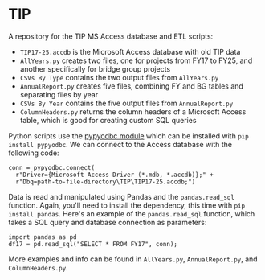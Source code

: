 # TIP
A repository for the TIP MS Access database and ETL scripts:

* `TIP17-25.accdb` is the Microsoft Access database with old TIP data
* `AllYears.py` creates two files, one for projects from FY17 to FY25, and another specifically for bridge group projects
* `CSVs By Type` contains the two output files from `AllYears.py`
* `AnnualReport.py` creates five files, combining FY and BG tables and separating files by year
* `CSVs By Year` contains the five output files from `AnnualReport.py`
* `ColumnHeaders.py` returns the column headers of a Microsoft Access table, which is good for creating custom SQL queries

Python scripts use the [pypyodbc module](https://pypi.python.org/pypi/pypyodbc) which can be installed with `pip install pypyodbc`. We can connect to the Access database with the following code:

    conn = pypyodbc.connect(
      r"Driver={Microsoft Access Driver (*.mdb, *.accdb)};" +
      r"Dbq=path-to-file-directory\TIP\TIP17-25.accdb;")

Data is read and manipulated using Pandas and the `pandas.read_sql` function. Again, you'll need to install the dependency, this time with `pip install pandas`. Here's an example of the `pandas.read_sql` function, which takes a SQL query and database connection as parameters:

    import pandas as pd
    df17 = pd.read_sql("SELECT * FROM FY17", conn);

More examples and info can be found in `AllYears.py`, `AnnualReport.py`, and `ColumnHeaders.py`.
